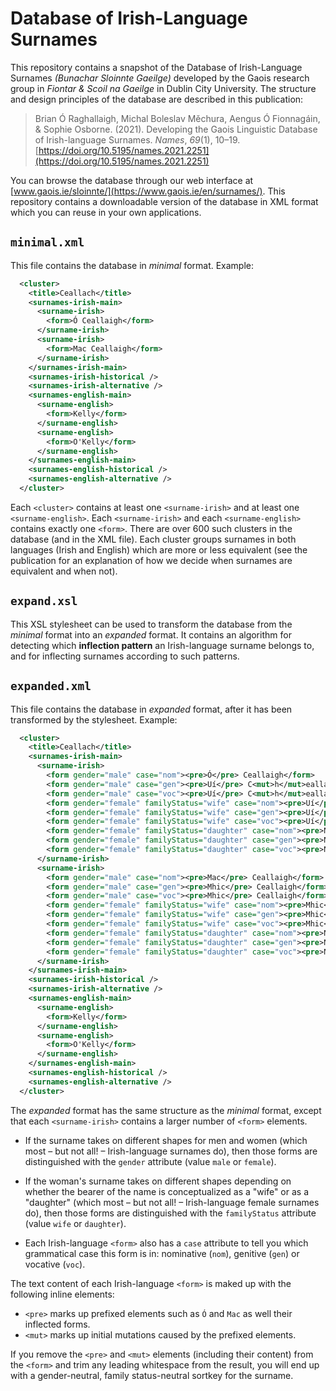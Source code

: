 # Database of Irish-Language Surnames

This repository contains a snapshot of the Database of Irish-Language Surnames *(Bunachar Sloinnte Gaeilge)* developed by the Gaois research group in *Fiontar & Scoil na Gaeilge* in Dublin City University. The structure and design principles of the database are described in this publication:

> Brian Ó Raghallaigh, Michal Boleslav Měchura, Aengus Ó Fionnagáin, & Sophie Osborne. (2021). Developing the Gaois Linguistic Database of Irish-language Surnames. *Names*, *69*(1), 10–19. [https://doi.org/10.5195/names.2021.2251](https://doi.org/10.5195/names.2021.2251)

You can browse the database through our web interface at [www.gaois.ie/sloinnte/](https://www.gaois.ie/en/surnames/). This repository contains a downloadable version of the database in XML format which you can reuse in your own applications.

## `minimal.xml`

This file contains the database in *minimal* format. Example:

```xml
  <cluster>
    <title>Ceallach</title>
    <surnames-irish-main>
      <surname-irish>
        <form>Ó Ceallaigh</form>
      </surname-irish>
      <surname-irish>
        <form>Mac Ceallaigh</form>
      </surname-irish>
    </surnames-irish-main>
    <surnames-irish-historical />
    <surnames-irish-alternative />
    <surnames-english-main>
      <surname-english>
        <form>Kelly</form>
      </surname-english>
      <surname-english>
        <form>O'Kelly</form>
      </surname-english>
    </surnames-english-main>
    <surnames-english-historical />
    <surnames-english-alternative />
  </cluster>
```

Each `<cluster>` contains at least one `<surname-irish>` and at least one `<surname-english>`. Each `<surname-irish>` and each `<surname-english>` contains exactly one `<form>`. There are over 600 such clusters in the database (and in the XML file). Each cluster groups surnames in both languages (Irish and English) which are more or less equivalent (see the publication for an explanation of how we decide when surnames are equivalent and when not).

## `expand.xsl`

This XSL stylesheet can be used to transform the database from the *minimal* format into an *expanded* format. It contains an algorithm for detecting which **inflection pattern** an Irish-language surname belongs to, and for inflecting surnames according to such patterns.

## `expanded.xml`

This file contains the database in *expanded* format, after it has been transformed by the stylesheet. Example:

```xml
  <cluster>
    <title>Ceallach</title>
    <surnames-irish-main>
      <surname-irish>
        <form gender="male" case="nom"><pre>Ó</pre> Ceallaigh</form>
        <form gender="male" case="gen"><pre>Uí</pre> C<mut>h</mut>eallaigh</form>
        <form gender="male" case="voc"><pre>Uí</pre> C<mut>h</mut>eallaigh</form>
        <form gender="female" familyStatus="wife" case="nom"><pre>Uí</pre> C<mut>h</mut>eallaigh</form>
        <form gender="female" familyStatus="wife" case="gen"><pre>Uí</pre> C<mut>h</mut>eallaigh</form>
        <form gender="female" familyStatus="wife" case="voc"><pre>Uí</pre> C<mut>h</mut>eallaigh</form>
        <form gender="female" familyStatus="daughter" case="nom"><pre>Ní</pre> C<mut>h</mut>eallaigh</form>
        <form gender="female" familyStatus="daughter" case="gen"><pre>Ní</pre> C<mut>h</mut>eallaigh</form>
        <form gender="female" familyStatus="daughter" case="voc"><pre>Ní</pre> C<mut>h</mut>eallaigh</form>
      </surname-irish>
      <surname-irish>
        <form gender="male" case="nom"><pre>Mac</pre> Ceallaigh</form>
        <form gender="male" case="gen"><pre>Mhic</pre> Ceallaigh</form>
        <form gender="male" case="voc"><pre>Mhic</pre> Ceallaigh</form>
        <form gender="female" familyStatus="wife" case="nom"><pre>Mhic</pre> Ceallaigh</form>
        <form gender="female" familyStatus="wife" case="gen"><pre>Mhic</pre> Ceallaigh</form>
        <form gender="female" familyStatus="wife" case="voc"><pre>Mhic</pre> Ceallaigh</form>
        <form gender="female" familyStatus="daughter" case="nom"><pre>Nic</pre> Ceallaigh</form>
        <form gender="female" familyStatus="daughter" case="gen"><pre>Nic</pre> Ceallaigh</form>
        <form gender="female" familyStatus="daughter" case="voc"><pre>Nic</pre> Ceallaigh</form>
      </surname-irish>
    </surnames-irish-main>
    <surnames-irish-historical />
    <surnames-irish-alternative />
    <surnames-english-main>
      <surname-english>
        <form>Kelly</form>
      </surname-english>
      <surname-english>
        <form>O'Kelly</form>
      </surname-english>
    </surnames-english-main>
    <surnames-english-historical />
    <surnames-english-alternative />
  </cluster>
```

The *expanded* format has the same structure as the *minimal* format, except that each `<surname-irish>` contains a larger number of `<form>` elements.

- If the surname takes on different shapes for men and women (which most – but not all! – Irish-language surnames do), then those forms are distinguished with the  `gender` attribute (value `male` or `female`).

- If the woman's surname takes on different shapes depending on whether the bearer of the name is conceptualized as a "wife" or as a "daughter" (which most – but not all! – Irish-language female surnames do), then those forms are distinguished with the `familyStatus` attribute (value `wife` or `daughter`).

- Each Irish-language `<form>` also has a `case` attribute to tell you which grammatical case this form is in: nominative (`nom`), genitive (`gen`) or vocative (`voc`).

The text content of each Irish-language `<form>` is maked up with the following inline elements:

- `<pre>` marks up prefixed elements such as `Ó` and `Mac` as well their inflected forms.
- `<mut>` marks up initial mutations caused  by the prefixed elements.

If you remove the `<pre>` and `<mut>` elements (including their content) from the `<form>` and trim any leading whitespace from the result, you will end up with a gender-neutral, family status-neutral sortkey for the surname.

